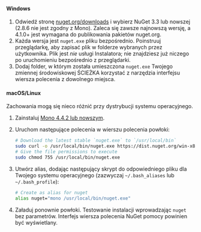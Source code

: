 #### <a name="windows"></a>Windows
1. Odwiedź stronę [nuget.org/downloads](https://nuget.org/downloads) i wybierz NuGet 3.3 lub nowszej (2.8.6 nie jest zgodny z Mono). Zaleca się zawsze najnowszą wersję, a 4.1.0+ jest wymagana do publikowania pakietów nuget.org.
2. Każda wersja jest `nuget.exe` pliku bezpośrednio. Poinstruuj przeglądarkę, aby zapisać plik w folderze wybranych przez użytkownika. Plik jest *nie* usługi Instalatora; nie znajdziesz już niczego po uruchomieniu bezpośrednio z przeglądarki.
3. Dodaj folder, w którym została umieszczona `nuget.exe` Twojego zmiennej środowiskowej ŚCIEŻKA korzystać z narzędzia interfejsu wiersza polecenia z dowolnego miejsca.

#### <a name="macoslinux"></a>macOS/Linux
Zachowania mogą się nieco różnić przy dystrybucji systemu operacyjnego.

1. Zainstaluj [Mono 4.4.2 lub nowszym](http://www.mono-project.com/docs/getting-started/install/).
2. Uruchom następujące polecenia w wierszu polecenia powłoki:
    
    ```bash
    # Download the latest stable `nuget.exe` to `/usr/local/bin`
    sudo curl -o /usr/local/bin/nuget.exe https://dist.nuget.org/win-x86-commandline/latest/nuget.exe
    # Give the file permissions to execute
    sudo chmod 755 /usr/local/bin/nuget.exe
    ```
3. Utwórz alias, dodając następujący skrypt do odpowiedniego pliku dla Twojego systemu operacyjnego (zazwyczaj `~/.bash_aliases` lub `~/.bash_profile`):
    
    ```bash
    # Create as alias for nuget
    alias nuget="mono /usr/local/bin/nuget.exe"
    ```
4. Załaduj ponownie powłoki.  Testowanie instalacji wprowadzając `nuget` bez parametrów. Interfejs wiersza polecenia NuGet pomocy powinien być wyświetlany.